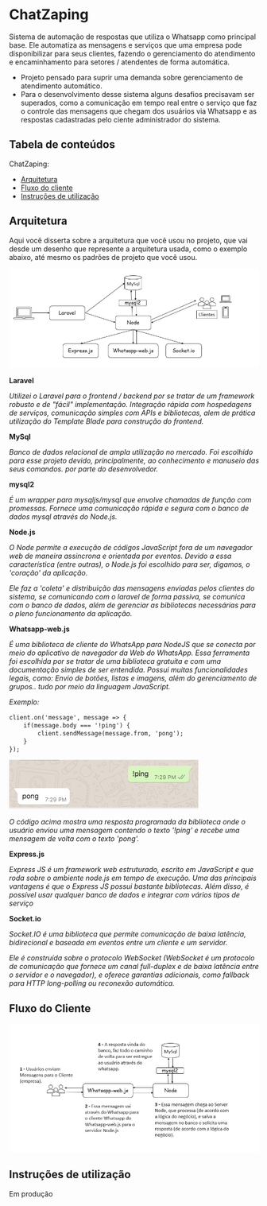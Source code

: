 # ChatZaping

Sistema de automação de respostas que utiliza o Whatsapp como principal base. Ele automatiza as mensagens e serviços que uma empresa pode disponibilizar para seus clientes, fazendo o gerenciamento do atendimento e encaminhamento para setores / atendentes de forma automática.

- Projeto pensado para suprir uma demanda sobre gerenciamento de atendimento automático.
- Para o desenvolvimento desse sistema alguns desafios precisavam ser superados, como a comunicação em tempo real entre o serviço que faz o controle das mensagens que chegam dos usuários via Whatsapp e as respostas cadastradas pelo ciente administrador do sistema.

## Tabela de conteúdos

ChatZaping:

- [Arquitetura](#arquitetura)
- [Fluxo do cliente](#fluxo-do-cliente)
- [Instruções de utilização](#instruções-de-utilização)

## Arquitetura

Aqui você disserta sobre a arquitetura que você usou no projeto, que vai desde um desenho que represente a arquitetura usada, como o exemplo abaixo, até mesmo os padrões de projeto que você usou.

![Curto.io Example Architecture](./images/arquitetura.jpg)

**Laravel**

*Utilizei o Laravel para o frontend / backend por se tratar de um framework robusto e de "fácil" implementação. Integração rápida com hospedagens de serviços, comunicação simples com APIs e bibliotecas, alem de prática utilização do Template Blade para construção do frontend.*

**MySql**

*Banco de dados relacional de ampla utilização no mercado. Foi escolhido para esse projeto devido, principalmente, ao conhecimento e manuseio das seus comandos. por parte do desenvolvedor.*

**mysql2**

*É um wrapper para mysqljs/mysql que envolve chamadas de função com promessas. Fornece uma comunicação rápida e segura com o banco de dados mysql através do Node.js.*

**Node.js**

*O Node permite a execução de códigos JavaScript fora de um navegador web de maneira assincrona e orientada por eventos. Devido a essa característica (entre outras), o Node.js foi escolhido para ser, digamos, o 'coração' da aplicação.*

*Ele faz a 'coleta' e distribuição das mensagens enviadas pelos clientes do sistema, se comunicando com o laravel de forma passiva, se comunica com o banco de dados, além de gerenciar as bibliotecas necessárias para o pleno funcionamento da aplicação.*

**Whatsapp-web.js**

*É uma biblioteca de cliente do WhatsApp para NodeJS que se conecta por meio do aplicativo de navegador da Web do WhatsApp. Essa ferramenta foi escolhida por se tratar de uma biblioteca gratuita e com uma documentação simples de ser entendida. Possui muitas funcionalidades legais, como: Envio de botões, listas e imagens, além do gerenciamento de grupos.. tudo por meio da linguagem JavaScript.*

*Exemplo:*
``` 
client.on('message', message => {
	if(message.body === '!ping') {
		client.sendMessage(message.from, 'pong');
	}
});
  ```
  ![Curto.io Example Architecture](./images/whatsapp.png)

*O código acima mostra uma resposta programada da biblioteca onde o usuário enviou uma mensagem contendo o texto '!ping' e recebe uma mensagem de volta com o texto 'pong'.*

**Express.js**

*Express JS é um framework web estruturado, escrito em JavaScript e que roda sobre o ambiente node.js em tempo de execução. Uma das principais vantagens é que o Express JS possui bastante bibliotecas. Além disso, é possível usar qualquer banco de dados e integrar com vários tipos de serviço*

**Socket.io**

*Socket.IO é uma biblioteca que permite comunicação de baixa latência, bidirecional e baseada em eventos entre um cliente e um servidor.*

*Ele é construída sobre o protocolo WebSocket (WebSocket é um protocolo de comunicação que fornece um canal full-duplex e de baixa latência entre o servidor e o navegador), e oferece garantias adicionais, como fallback para HTTP long-polling ou reconexão automática.*

## Fluxo do Cliente

![Feature 1](./images/features.jpg)

## Instruções de utilização

Em produção
